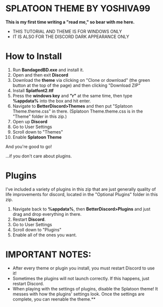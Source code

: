 **SPLATOON THEME BY YOSHIVA99**
==============
**This is my first time writing a "read me," so bear with me here.**


- THIS TUTORIAL AND THEME IS FOR WINDOWS ONLY
- IT IS ALSO FOR THE DISCORD DARK APPEARANCE ONLY

How to Install
==============
1. Run **BandagedBD.exe** and install it.
2. Open and then exit **Discord**
3. Download the **theme** via clicking on "Clone or download" (the green button at the top of the page) and then clicking "Download ZIP"
4. Install **Splatfont2.ttf**
5. Press the **windows key** and **"r"** at the same time, then type **%appdata%** into the box and hit enter.
6. Navigate to **BetterDiscord>Themes** and then put "Splatoon Theme.theme.css" in there. (Splatoon Theme.theme.css is in the "Theme" folder in this zip.)
7. Open up **Discord**
8. Go to User Settings
9. Scroll down to "Themes"
10. Enable **Splatoon Theme**



And you're good to go!

...if you don't care about plugins.

Plugins
==============
I've included a variety of plugins in this zip that are just generally quality of life improvements for discord, located in the "Optional Plugins" folder in this zip.
1. Navigate back to **%appdata%**, then **BetterDiscord>Plugins** and just drag and drop everything in there.
2. Restart **Discord**.
3. Go to User Settings
4. Scroll down to "Plugins"
5. Enable all of the ones you want.

**IMPORTANT NOTES:** 
==============
- After every theme or plugin you install, you must restart Discord to use it!
- Sometimes the plugins will not launch correctly. If this happens, just restart Discord.
- When playing with the settings of plugins, disable the Splatoon theme! It messes with how the plugins' settings look. Once the settings are complete, you can reenable the theme.**